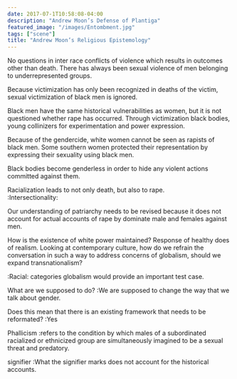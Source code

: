 ```yaml
---
date: 2017-07-1T10:58:08-04:00
description: "Andrew Moon’s Defense of Plantiga"
featured_image: "/images/Entombment.jpg"
tags: ["scene"]
title: "Andrew Moon’s Religious Epistemology"
---
```


No questions in inter race conflicts of violence which results in outcomes other than death. There has always been sexual violence of men belonging to underrepresented groups. 

Because victimization has only been recognized in deaths of the victim, sexual victimization of black men is ignored. 

Black men have the same historical vulnerabilities as women, but it is not questioned whether rape has occurred. Through victimization black bodies, young collinizers for experimentation and power expression.

Because of the gendercide, white women cannot be seen as rapists of black men. Some southern women protected their representation by expressing their sexuality using black men. 

Black bodies become genderless in order to hide any violent actions committed against them.

Racialization leads to not only death, but also to rape.  
 :Intersectionality:

Our understanding of patriarchy needs to be revised because it does not account for actual accounts of rape by dominate male and females against men.

How is the existence of white power maintained? Response of healthy does of realism. Looking at contemporary culture, how do we refrain the conversation in such a way to address concerns of globalism, should we expand transnationalism? 

:Racial: categories globalism would provide an important test case.

What are we supposed to do? 
:We are supposed to change the way that we talk about gender.

Does this mean that there is an existing framework that needs to be reformated?
:Yes

Phallicism
:refers to the condition by which males of a subordinated racialized or ethnicized group are simultaneously imagined to be a sexual threat and predatory.

signifier
:What the signifier marks does not account for the historical accounts.


